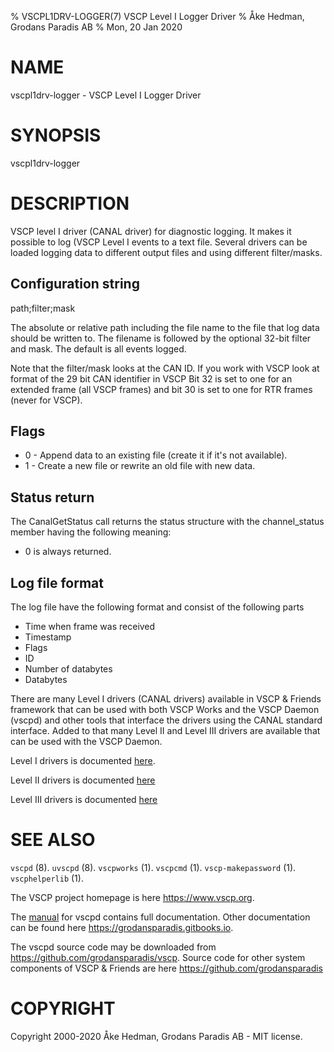 % VSCPL1DRV-LOGGER(7) VSCP Level I Logger Driver
% Åke Hedman, Grodans Paradis AB
% Mon, 20 Jan 2020

# NAME

vscpl1drv-logger - VSCP Level I Logger Driver

# SYNOPSIS

vscpl1drv-logger

# DESCRIPTION

VSCP level I driver (CANAL driver) for diagnostic logging. It makes it possible to log (VSCP Level I events to a text file. Several drivers can be loaded logging data to different output files and using different filter/masks.

## Configuration string

path;filter;mask

The absolute or relative path including the file name to the file that log data should be written to. The filename is followed by the optional 32-bit filter and mask. The default is all events logged.

Note that the filter/mask looks at the CAN ID. If you work with VSCP look at format of the 29 bit CAN identifier in VSCP Bit 32 is set to one for an extended frame (all VSCP frames) and bit 30 is set to one for RTR frames (never for VSCP).

## Flags

* 0 - Append data to an existing file (create it if it's not available).
* 1 - Create a new file or rewrite an old file with new data.

## Status return

The CanalGetStatus call returns the status structure with the channel_status member having the following meaning:

* 0 is always returned.

## Log file format

The log file have the following format and consist of the following parts

* Time when frame was received
* Timestamp
* Flags
* ID
* Number of databytes
* Databytes

There are many Level I drivers (CANAL drivers) available in VSCP & Friends framework that can be used with both VSCP Works and the VSCP Daemon (vscpd) and other tools that interface the drivers using the CANAL standard interface. Added to that many Level II and Level III drivers are available that can be used with the VSCP Daemon.

Level I drivers is documented [here](https://grodansparadis.gitbooks.io/the-vscp-daemon/level_i_drivers.html).

Level II drivers is documented [here](https://grodansparadis.gitbooks.io/the-vscp-daemon/level_ii_drivers.html)

Level III drivers is documented [here](https://grodansparadis.gitbooks.io/the-vscp-daemon/level_iii_drivers.html)

# SEE ALSO

`vscpd` (8).
`uvscpd` (8).
`vscpworks` (1).
`vscpcmd` (1).
`vscp-makepassword` (1).
`vscphelperlib` (1).

The VSCP project homepage is here <https://www.vscp.org>.

The [manual](https://grodansparadis.gitbooks.io/the-vscp-daemon) for vscpd contains full documentation. Other documentation can be found here <https://grodansparadis.gitbooks.io>.

The vscpd source code may be downloaded from <https://github.com/grodansparadis/vscp>. Source code for other system components of VSCP & Friends are here <https://github.com/grodansparadis>

# COPYRIGHT
Copyright 2000-2020 Åke Hedman, Grodans Paradis AB - MIT license.